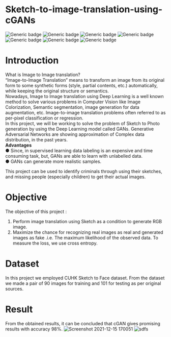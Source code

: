 # Sketch-to-image-translation-using-cGANs
![Generic badge](https://img.shields.io/badge/Deep_Learning:-green.svg) ![Generic badge](https://img.shields.io/badge/Python-V3:-blue.svg)
![Generic badge](https://img.shields.io/badge/Keras:-green.svg)  ![Generic badge](https://img.shields.io/badge/GANs:-blue.svg)    ![Generic badge](https://img.shields.io/badge/Image_Processing:-green.svg)  ![Generic badge](https://img.shields.io/badge/Image_to_Image_Translation:-orange.svg)  ![Generic badge](https://img.shields.io/badge/cGAN:-red.svg)

# Introduction
What is Image to Image translation? <br>
 “Image-to-Image Translation” means to transform an image from its original form to some
synthetic forms (style, partial contents, etc.) automatically, while keeping the original structure or
semantics. <br>
Nowadays, Image to Image translation using Deep Learning is a well known method to solve
various problems in Computer Vision like Image Colorization, Semantic segmentation, image
generation for data augmentation, etc. Image-to-image translation problems often referred to as
per-pixel classification or regression.
<br>
In this project, we will be working to solve the problem of Sketch to Photo generation by using
the Deep Learning model called GANs. Generative Adversarial Networks are showing
approximation of Complex data distribution, in the past years. <br>
**Advantages** <br>
● Since, in supervised learning data labeling is an expensive and time consuming task, but,
GANs are able to learn with unlabelled data. <br>
● GANs can generate more realistic samples.

This project can be used to identify criminals through using their sketches, and missing people
(especially children) to get their actual images.<br>

# Objective 
The objective of this project :
1. Perform image translation using Sketch as a condition to generate RGB image.
2. Maximize the chance for recognizing real images as real and generated images as fake
.i.e. The maximum likelihood of the observed data. To measure the loss, we use cross entropy. <br>

# Dataset <br>
In this project we employed CUHK Sketch to Face dataset. From the dataset we made a pair of
90 images for training and 101 for testing as per original sources. <br>
# Result <br>
From the obtained results, it can be concluded that cGAN gives promising results with
accuracy 98%.
![Screenshot 2021-12-15 170051](https://user-images.githubusercontent.com/30427045/163821715-0c8c86b3-89d1-4e03-936b-450059e38a2a.png)
![sdfs](https://user-images.githubusercontent.com/30427045/163821730-2ca10209-7f59-4dbd-a4a5-d2ae1842e4ac.png)
